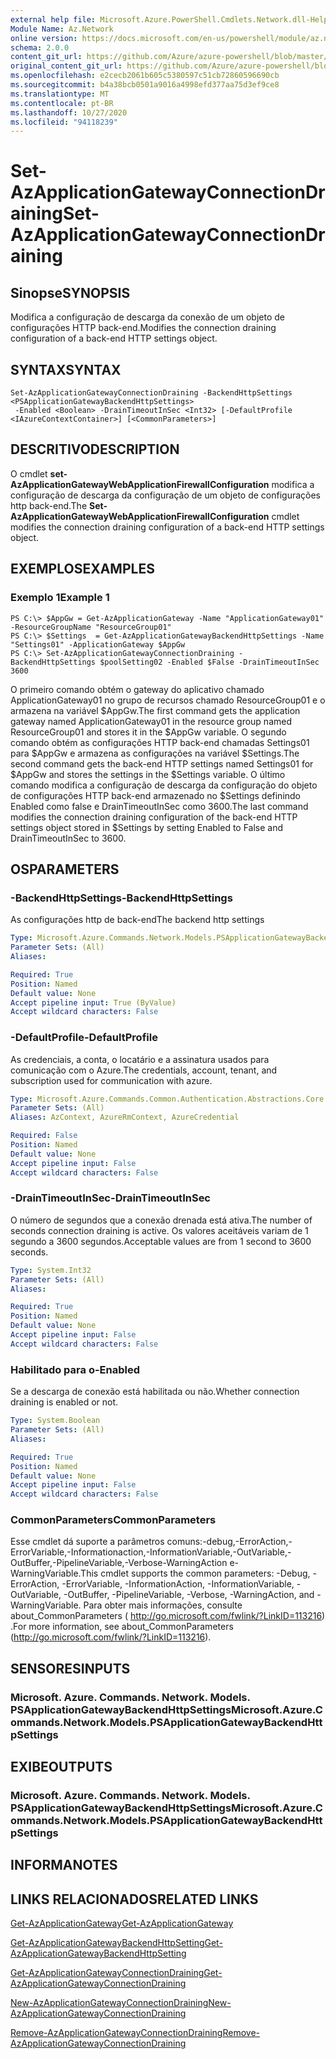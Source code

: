 ```yaml
---
external help file: Microsoft.Azure.PowerShell.Cmdlets.Network.dll-Help.xml
Module Name: Az.Network
online version: https://docs.microsoft.com/en-us/powershell/module/az.network/set-azapplicationgatewayconnectiondraining
schema: 2.0.0
content_git_url: https://github.com/Azure/azure-powershell/blob/master/src/Network/Network/help/Set-AzApplicationGatewayConnectionDraining.md
original_content_git_url: https://github.com/Azure/azure-powershell/blob/master/src/Network/Network/help/Set-AzApplicationGatewayConnectionDraining.md
ms.openlocfilehash: e2cecb2061b605c5380597c51cb72860596690cb
ms.sourcegitcommit: b4a38bcb0501a9016a4998efd377aa75d3ef9ce8
ms.translationtype: MT
ms.contentlocale: pt-BR
ms.lasthandoff: 10/27/2020
ms.locfileid: "94118239"
---
```

# <span data-ttu-id="0efde-101">Set-AzApplicationGatewayConnectionDraining</span><span class="sxs-lookup"><span data-stu-id="0efde-101">Set-AzApplicationGatewayConnectionDraining</span></span>

## <span data-ttu-id="0efde-102">Sinopse</span><span class="sxs-lookup"><span data-stu-id="0efde-102">SYNOPSIS</span></span>
<span data-ttu-id="0efde-103">Modifica a configuração de descarga da conexão de um objeto de configurações HTTP back-end.</span><span class="sxs-lookup"><span data-stu-id="0efde-103">Modifies the connection draining configuration of a back-end HTTP settings object.</span></span>

## <span data-ttu-id="0efde-104">SYNTAX</span><span class="sxs-lookup"><span data-stu-id="0efde-104">SYNTAX</span></span>

```
Set-AzApplicationGatewayConnectionDraining -BackendHttpSettings <PSApplicationGatewayBackendHttpSettings>
 -Enabled <Boolean> -DrainTimeoutInSec <Int32> [-DefaultProfile <IAzureContextContainer>] [<CommonParameters>]
```

## <span data-ttu-id="0efde-105">DESCRITIVO</span><span class="sxs-lookup"><span data-stu-id="0efde-105">DESCRIPTION</span></span>
<span data-ttu-id="0efde-106">O cmdlet **set-AzApplicationGatewayWebApplicationFirewallConfiguration** modifica a configuração de descarga da configuração de um objeto de configurações http back-end.</span><span class="sxs-lookup"><span data-stu-id="0efde-106">The **Set-AzApplicationGatewayWebApplicationFirewallConfiguration** cmdlet modifies the connection draining configuration of a back-end HTTP settings object.</span></span>

## <span data-ttu-id="0efde-107">EXEMPLOS</span><span class="sxs-lookup"><span data-stu-id="0efde-107">EXAMPLES</span></span>

### <span data-ttu-id="0efde-108">Exemplo 1</span><span class="sxs-lookup"><span data-stu-id="0efde-108">Example 1</span></span>
```
PS C:\> $AppGw = Get-AzApplicationGateway -Name "ApplicationGateway01" -ResourceGroupName "ResourceGroup01"
PS C:\> $Settings  = Get-AzApplicationGatewayBackendHttpSettings -Name "Settings01" -ApplicationGateway $AppGw
PS C:\> Set-AzApplicationGatewayConnectionDraining -BackendHttpSettings $poolSetting02 -Enabled $False -DrainTimeoutInSec 3600
```

<span data-ttu-id="0efde-109">O primeiro comando obtém o gateway do aplicativo chamado ApplicationGateway01 no grupo de recursos chamado ResourceGroup01 e o armazena na variável $AppGw.</span><span class="sxs-lookup"><span data-stu-id="0efde-109">The first command gets the application gateway named ApplicationGateway01 in the resource group named ResourceGroup01 and stores it in the $AppGw variable.</span></span>
<span data-ttu-id="0efde-110">O segundo comando obtém as configurações HTTP back-end chamadas Settings01 para $AppGw e armazena as configurações na variável $Settings.</span><span class="sxs-lookup"><span data-stu-id="0efde-110">The second command gets the back-end HTTP settings named Settings01 for $AppGw and stores the settings in the $Settings variable.</span></span>
<span data-ttu-id="0efde-111">O último comando modifica a configuração de descarga da configuração do objeto de configurações HTTP back-end armazenado no $Settings definindo Enabled como false e DrainTimeoutInSec como 3600.</span><span class="sxs-lookup"><span data-stu-id="0efde-111">The last command modifies the connection draining configuration of the back-end HTTP settings object stored in $Settings by setting Enabled to False and DrainTimeoutInSec to 3600.</span></span>

## <span data-ttu-id="0efde-112">OS</span><span class="sxs-lookup"><span data-stu-id="0efde-112">PARAMETERS</span></span>

### <span data-ttu-id="0efde-113">-BackendHttpSettings</span><span class="sxs-lookup"><span data-stu-id="0efde-113">-BackendHttpSettings</span></span>
<span data-ttu-id="0efde-114">As configurações http de back-end</span><span class="sxs-lookup"><span data-stu-id="0efde-114">The backend http settings</span></span>

```yaml
Type: Microsoft.Azure.Commands.Network.Models.PSApplicationGatewayBackendHttpSettings
Parameter Sets: (All)
Aliases:

Required: True
Position: Named
Default value: None
Accept pipeline input: True (ByValue)
Accept wildcard characters: False
```

### <span data-ttu-id="0efde-115">-DefaultProfile</span><span class="sxs-lookup"><span data-stu-id="0efde-115">-DefaultProfile</span></span>
<span data-ttu-id="0efde-116">As credenciais, a conta, o locatário e a assinatura usados para comunicação com o Azure.</span><span class="sxs-lookup"><span data-stu-id="0efde-116">The credentials, account, tenant, and subscription used for communication with azure.</span></span>

```yaml
Type: Microsoft.Azure.Commands.Common.Authentication.Abstractions.Core.IAzureContextContainer
Parameter Sets: (All)
Aliases: AzContext, AzureRmContext, AzureCredential

Required: False
Position: Named
Default value: None
Accept pipeline input: False
Accept wildcard characters: False
```

### <span data-ttu-id="0efde-117">-DrainTimeoutInSec</span><span class="sxs-lookup"><span data-stu-id="0efde-117">-DrainTimeoutInSec</span></span>
<span data-ttu-id="0efde-118">O número de segundos que a conexão drenada está ativa.</span><span class="sxs-lookup"><span data-stu-id="0efde-118">The number of seconds connection draining is active.</span></span>
<span data-ttu-id="0efde-119">Os valores aceitáveis variam de 1 segundo a 3600 segundos.</span><span class="sxs-lookup"><span data-stu-id="0efde-119">Acceptable values are from 1 second to 3600 seconds.</span></span>

```yaml
Type: System.Int32
Parameter Sets: (All)
Aliases:

Required: True
Position: Named
Default value: None
Accept pipeline input: False
Accept wildcard characters: False
```

### <span data-ttu-id="0efde-120">Habilitado para o</span><span class="sxs-lookup"><span data-stu-id="0efde-120">-Enabled</span></span>
<span data-ttu-id="0efde-121">Se a descarga de conexão está habilitada ou não.</span><span class="sxs-lookup"><span data-stu-id="0efde-121">Whether connection draining is enabled or not.</span></span>

```yaml
Type: System.Boolean
Parameter Sets: (All)
Aliases:

Required: True
Position: Named
Default value: None
Accept pipeline input: False
Accept wildcard characters: False
```

### <span data-ttu-id="0efde-122">CommonParameters</span><span class="sxs-lookup"><span data-stu-id="0efde-122">CommonParameters</span></span>
<span data-ttu-id="0efde-123">Esse cmdlet dá suporte a parâmetros comuns:-debug,-ErrorAction,-ErrorVariable,-Informationaction,-InformationVariable,-OutVariable,-OutBuffer,-PipelineVariable,-Verbose-WarningAction e-WarningVariable.</span><span class="sxs-lookup"><span data-stu-id="0efde-123">This cmdlet supports the common parameters: -Debug, -ErrorAction, -ErrorVariable, -InformationAction, -InformationVariable, -OutVariable, -OutBuffer, -PipelineVariable, -Verbose, -WarningAction, and -WarningVariable.</span></span> <span data-ttu-id="0efde-124">Para obter mais informações, consulte about_CommonParameters ( http://go.microsoft.com/fwlink/?LinkID=113216) .</span><span class="sxs-lookup"><span data-stu-id="0efde-124">For more information, see about_CommonParameters (http://go.microsoft.com/fwlink/?LinkID=113216).</span></span>

## <span data-ttu-id="0efde-125">SENSORES</span><span class="sxs-lookup"><span data-stu-id="0efde-125">INPUTS</span></span>

### <span data-ttu-id="0efde-126">Microsoft. Azure. Commands. Network. Models. PSApplicationGatewayBackendHttpSettings</span><span class="sxs-lookup"><span data-stu-id="0efde-126">Microsoft.Azure.Commands.Network.Models.PSApplicationGatewayBackendHttpSettings</span></span>

## <span data-ttu-id="0efde-127">EXIBE</span><span class="sxs-lookup"><span data-stu-id="0efde-127">OUTPUTS</span></span>

### <span data-ttu-id="0efde-128">Microsoft. Azure. Commands. Network. Models. PSApplicationGatewayBackendHttpSettings</span><span class="sxs-lookup"><span data-stu-id="0efde-128">Microsoft.Azure.Commands.Network.Models.PSApplicationGatewayBackendHttpSettings</span></span>

## <span data-ttu-id="0efde-129">INFORMA</span><span class="sxs-lookup"><span data-stu-id="0efde-129">NOTES</span></span>

## <span data-ttu-id="0efde-130">LINKS RELACIONADOS</span><span class="sxs-lookup"><span data-stu-id="0efde-130">RELATED LINKS</span></span>

[<span data-ttu-id="0efde-131">Get-AzApplicationGateway</span><span class="sxs-lookup"><span data-stu-id="0efde-131">Get-AzApplicationGateway</span></span>](./Get-AzApplicationGateway.md)

[<span data-ttu-id="0efde-132">Get-AzApplicationGatewayBackendHttpSetting</span><span class="sxs-lookup"><span data-stu-id="0efde-132">Get-AzApplicationGatewayBackendHttpSetting</span></span>](./Get-AzApplicationGatewayBackendHttpSetting.md)

[<span data-ttu-id="0efde-133">Get-AzApplicationGatewayConnectionDraining</span><span class="sxs-lookup"><span data-stu-id="0efde-133">Get-AzApplicationGatewayConnectionDraining</span></span>](./Get-AzApplicationGatewayConnectionDraining.md)

[<span data-ttu-id="0efde-134">New-AzApplicationGatewayConnectionDraining</span><span class="sxs-lookup"><span data-stu-id="0efde-134">New-AzApplicationGatewayConnectionDraining</span></span>](./New-AzApplicationGatewayConnectionDraining.md)

[<span data-ttu-id="0efde-135">Remove-AzApplicationGatewayConnectionDraining</span><span class="sxs-lookup"><span data-stu-id="0efde-135">Remove-AzApplicationGatewayConnectionDraining</span></span>](./Remove-AzApplicationGatewayConnectionDraining.md)

